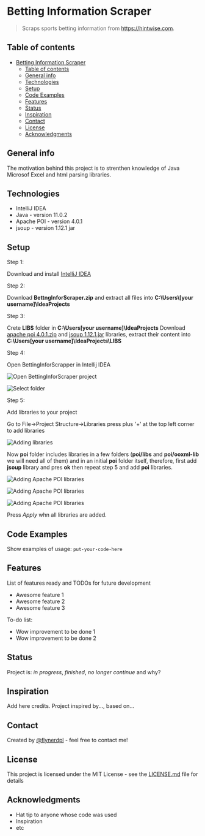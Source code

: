 # Betting Information Scraper
> Scraps sports betting information from https://hintwise.com.

## Table of contents

- [Betting Information Scraper](#betting-information-scraper)
  - [Table of contents](#table-of-contents)
  - [General info](#general-info)
  - [Technologies](#technologies)
  - [Setup](#setup)
  - [Code Examples](#code-examples)
  - [Features](#features)
  - [Status](#status)
  - [Inspiration](#inspiration)
  - [Contact](#contact)
  - [License](#license)
  - [Acknowledgments](#acknowledgments)

## General info
The motivation behind this project is to strenthen knowledge of Java Microsof Excel and html parsing libraries.

## Technologies
* IntelliJ IDEA
* Java - version 11.0.2
* Apache POI - version 4.0.1
* jsoup - version 1.12.1 jar

## Setup
Step 1:

Download and install [IntelliJ IDEA](https://www.jetbrains.com/idea/download/#section=windows)

Step 2: 

Download **BettngInforScraper.zip** and extract all files into **C:\Users\\[your username]\IdeaProjects**

Step 3: 

Crete **LIBS** folder in **C:\Users\[your username]\IdeaProjects**
Download [apache poi 4.0.1.zip](https://archive.apache.org/dist/poi/release/bin/) and [jsoup 1.12.1.jar](https://jar-download.com/artifacts/org.jsoup/jsoup/1.12.1/source-code) libraries, extract their content into **C:\Users\[your username]\IdeaProjects\LIBS**

Step 4:

Open BettingInforScrapper in Intellij IDEA

![Open BettingInforScraper project](https://github.com/Atom0713/README_Images/blob/master/BettingInfoScraper/Open_Project.png)

![Select folder](https://github.com/Atom0713/README_Images/blob/master/BettingInfoScraper/Folder_path.png)

Step 5:

Add libraries to your project

Go to File->Project Structure->Libraries  press plus '+' at the top left corner to add libraries

![Adding libraries](https://github.com/Atom0713/README_Images/blob/master/BettingInfoScraper/adding_lib_1.png)

Now **poi** folder includes libraries in a few folders (**poi/libs** and **poi/ooxml-lib** we will need all of them) and in an initial **poi** folder itself, therefore, first add **jsoup** library and pres **ok** then repeat step 5 and add **poi** libraries.

![Adding Apache POI libraries](https://github.com/Atom0713/README_Images/blob/master/BettingInfoScraper/adding_poi_lib_1.png)

![Adding Apache POI libraries](https://github.com/Atom0713/README_Images/blob/master/BettingInfoScraper/adding_poi_lib_2.png)

![Adding Apache POI libraries](https://github.com/Atom0713/README_Images/blob/master/BettingInfoScraper/adding_poi_lib_3.png)

Press *Apply* whn all libraries are added.



## Code Examples
Show examples of usage:
`put-your-code-here`

## Features
List of features ready and TODOs for future development
* Awesome feature 1
* Awesome feature 2
* Awesome feature 3

To-do list:
* Wow improvement to be done 1
* Wow improvement to be done 2

## Status
Project is: _in progress_, _finished_, _no longer continue_ and why?

## Inspiration
Add here credits. Project inspired by..., based on...

## Contact
Created by [@flynerdpl](https://www.flynerd.pl/) - feel free to contact me!
## License

This project is licensed under the MIT License - see the [LICENSE.md](LICENSE.md) file for details

## Acknowledgments

* Hat tip to anyone whose code was used
* Inspiration
* etc
